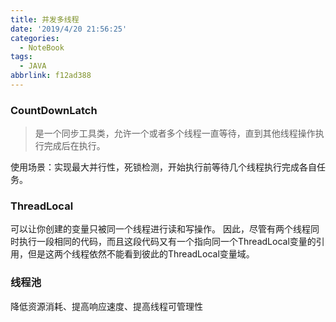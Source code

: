 ```yaml
---
title: 并发多线程
date: '2019/4/20 21:56:25'
categories:
  - NoteBook
tags:
  - JAVA
abbrlink: f12ad388
---
```

### CountDownLatch

> 是一个同步工具类，允许一个或者多个线程一直等待，直到其他线程操作执行完成后在执行。

使用场景：实现最大并行性，死锁检测，开始执行前等待几个线程执行完成各自任务。
### ThreadLocal
可以让你创建的变量只被同一个线程进行读和写操作。
因此，尽管有两个线程同时执行一段相同的代码，而且这段代码又有一个指向同一个ThreadLocal变量的引用，但是这两个线程依然不能看到彼此的ThreadLocal变量域。
### 线程池
降低资源消耗、提高响应速度、提高线程可管理性
